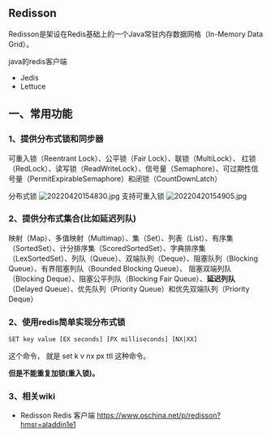 ## Redisson

Redisson是架设在Redis基础上的一个Java常驻内存数据网格（In-Memory Data Grid）。

java的redis客户端
* Jedis
* Lettuce 

## 一、常用功能
### 1、提供**分布式锁**和同步器
可重入锁（Reentrant Lock）、公平锁（Fair Lock）、联锁（MultiLock）、 红锁（RedLock）、读写锁（ReadWriteLock）、信号量（Semaphore）、可过期性信号量（PermitExpirableSemaphore）和闭锁（CountDownLatch）

分布式锁
![20220420154830.jpg](https://pic.imgdb.cn/item/625fbb32239250f7c5b9f6f9.jpg)
支持可重入锁
![20220420154905.jpg](https://pic.imgdb.cn/item/625fbb5c239250f7c5ba4a1b.jpg)

### 2、提供分布式集合(比如**延迟列队**)
映射（Map）、多值映射（Multimap）、集（Set）、列表（List）、有序集（SortedSet）、计分排序集（ScoredSortedSet）、字典排序集（LexSortedSet）、列队（Queue）、双端队列（Deque）、阻塞队列（Blocking Queue）、有界阻塞列队（Bounded Blocking Queue）、 阻塞双端列队（Blocking Deque）、阻塞公平列队（Blocking Fair Queue）、**延迟列队**（Delayed Queue）、优先队列（Priority Queue）和优先双端队列（Priority Deque）

### 2、使用redis简单实现分布式锁

```sh
SET key value [EX seconds] [PX milliseconds] [NX|XX] 
```
这个命令， 就是 set k v nx px ttl 这种命令。

**但是不能重复加锁(重入锁)。**

### 3、相关wiki
* Redisson Redis 客户端 https://www.oschina.net/p/redisson?hmsr=aladdin1e1